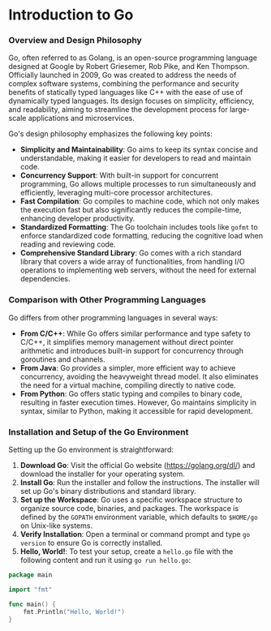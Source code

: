 # Introduction to Go

### Overview and Design Philosophy

Go, often referred to as Golang, is an open-source programming language designed at Google by Robert Griesemer, Rob Pike, and Ken Thompson. Officially launched in 2009, Go was created to address the needs of complex software systems, combining the performance and security benefits of statically typed languages like C++ with the ease of use of dynamically typed languages. Its design focuses on simplicity, efficiency, and readability, aiming to streamline the development process for large-scale applications and microservices.

Go's design philosophy emphasizes the following key points:

- **Simplicity and Maintainability**: Go aims to keep its syntax concise and understandable, making it easier for developers to read and maintain code.
- **Concurrency Support**: With built-in support for concurrent programming, Go allows multiple processes to run simultaneously and efficiently, leveraging multi-core processor architectures.
- **Fast Compilation**: Go compiles to machine code, which not only makes the execution fast but also significantly reduces the compile-time, enhancing developer productivity.
- **Standardized Formatting**: The Go toolchain includes tools like `gofmt` to enforce standardized code formatting, reducing the cognitive load when reading and reviewing code.
- **Comprehensive Standard Library**: Go comes with a rich standard library that covers a wide array of functionalities, from handling I/O operations to implementing web servers, without the need for external dependencies.

### Comparison with Other Programming Languages

Go differs from other programming languages in several ways:

- **From C/C++**: While Go offers similar performance and type safety to C/C++, it simplifies memory management without direct pointer arithmetic and introduces built-in support for concurrency through goroutines and channels.
- **From Java**: Go provides a simpler, more efficient way to achieve concurrency, avoiding the heavyweight thread model. It also eliminates the need for a virtual machine, compiling directly to native code.
- **From Python**: Go offers static typing and compiles to binary code, resulting in faster execution times. However, Go maintains simplicity in syntax, similar to Python, making it accessible for rapid development.

### Installation and Setup of the Go Environment

Setting up the Go environment is straightforward:

1. **Download Go**: Visit the official Go website (<https://golang.org/dl/>) and download the installer for your operating system.
2. **Install Go**: Run the installer and follow the instructions. The installer will set up Go's binary distributions and standard library.
3. **Set up the Workspace**: Go uses a specific workspace structure to organize source code, binaries, and packages. The workspace is defined by the `GOPATH` environment variable, which defaults to `$HOME/go` on Unix-like systems.
4. **Verify Installation**: Open a terminal or command prompt and type `go version` to ensure Go is correctly installed.
5. **Hello, World!**: To test your setup, create a `hello.go` file with the following content and run it using `go run hello.go`:

```go
package main

import "fmt"

func main() {
    fmt.Println("Hello, World!")
}
```

